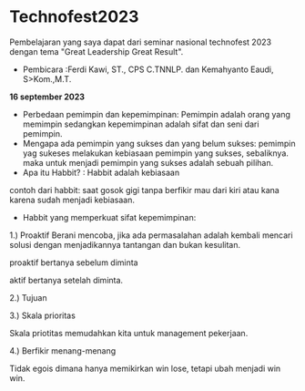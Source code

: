 # Technofest2023


Pembelajaran yang saya dapat dari seminar nasional technofest 2023 dengan tema "Great Leadership Great Result". 
* Pembicara :Ferdi Kawi, ST., CPS C.TNNLP. dan Kemahyanto Eaudi, S>Kom.,M.T.

**16 september 2023**  
* Perbedaan pemimpin dan kepemimpinan:
Pemimpin adalah orang yang memimpin sedangkan kepemimpinan adalah sifat dan seni dari pemimpin.
* Mengapa ada pemimpin yang sukses dan yang belum sukses:
pemimpin yag sukeses melakukan kebiasaan pemimpin yang sukses, sebaliknya. maka untuk menjadi pemimpin yang sukses adalah sebuah pilihan.
* Apa itu Habbit? :
Habbit adalah kebiasaan

contoh dari habbit: saat gosok gigi tanpa berfikir mau dari kiri atau kana karena sudah menjadi kebiasaan.
* Habbit yang memperkuat sifat kepemimpinan:


1.) Proaktif
Berani mencoba, jika ada permasalahan adalah kembali mencari solusi dengan menjadikannya tantangan dan bukan kesulitan.

proaktif bertanya sebelum diminta

aktif bertanya setelah diminta.


2.) Tujuan


3.) Skala prioritas


Skala priotitas memudahkan kita untuk management pekerjaan.


4.) Berfikir menang-menang


Tidak egois dimana hanya memikirkan win lose, tetapi ubah menjadi win win.



